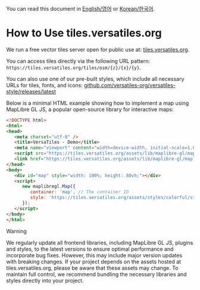 You can read this document in [English/영어](use_tiles.versatiles.org.md) or [Korean/한국어](use_tiles.versatiles.org.ko.md).

# How to Use tiles.versatiles.org

We run a free vector tiles server open for public use at: [tiles.versatiles.org](https://tiles.versatiles.org).

You can access tiles directly via the following URL pattern: `https://tiles.versatiles.org/tiles/osm/{z}/{x}/{y}`.

You can also use one of our pre-built styles, which include all necessary URLs for tiles, fonts, and icons: [github.com/versatiles-org/versatiles-style/releases/latest](https://github.com/versatiles-org/versatiles-style/releases/latest/)

Below is a minimal HTML example showing how to implement a map using MapLibre GL JS, a popular open-source library for interactive maps:

```html
<!DOCTYPE html>
<html>
<head>
   <meta charset="utf-8" />
   <title>VersaTiles - Demo</title>
   <meta name="viewport" content="width=device-width, initial-scale=1.0" />
   <script src="https://tiles.versatiles.org/assets/lib/maplibre-gl/maplibre-gl.js"></script>
   <link href="https://tiles.versatiles.org/assets/lib/maplibre-gl/maplibre-gl.css" rel="stylesheet" />
</head>
<body>
   <div id="map" style="width: 100%; height: 80vh;"></div>
   <script>
      new maplibregl.Map({
         container: 'map', // The container ID
         style: 'https://tiles.versatiles.org/assets/styles/colorful/style.json' // Style URL
      });
   </script>
</body>
</html>
```

> [!WARNING]
> We regularly update all frontend libraries, including MapLibre GL JS, plugins and styles, to the latest versions to ensure optimal performance and incorporate bug fixes. However, this may include major version updates with breaking changes.
> If your project depends on the assets hosted at tiles.versatiles.org, please be aware that these assets may change. To maintain full control, we recommend bundling the necessary libraries and styles directly into your project.
